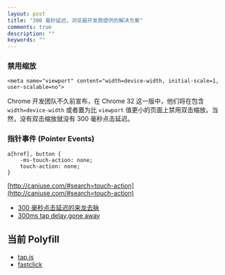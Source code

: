 ```yaml
---
layout: post
title: "300 毫秒延迟，浏览器开发商提供的解决方案"
comments: true
description: ""
keywords: ""
---
```


### 禁用缩放

    <meta name="viewport" content="width=device-width, initial-scale=1, user-scalable=no">

Chrome 开发团队不久前宣布，在 Chrome 32 这一版中，他们将在包含 `width=device-width` 或者置为比 `viewport` 值更小的页面上禁用双击缩放。当然，没有双击缩放就没有 300 毫秒点击延迟。

### 指针事件 (Pointer Events)

    a[href], button {
        -ms-touch-action: none;
        touch-action: none;
    }

[http://caniuse.com/#search=touch-action](http://caniuse.com/#search=touch-action)

- [300 毫秒点击延迟的来龙去脉](http://thx.github.io/mobile/300ms-click-delay/)
- [300ms tap delay,gone away](http://updates.html5rocks.com/2013/12/300ms-tap-delay-gone-away)

## 当前 Polyfill

- [tap.js](https://github.com/alexgibson/tap.js)
- [fastclick](https://github.com/ftlabs/fastclick)
